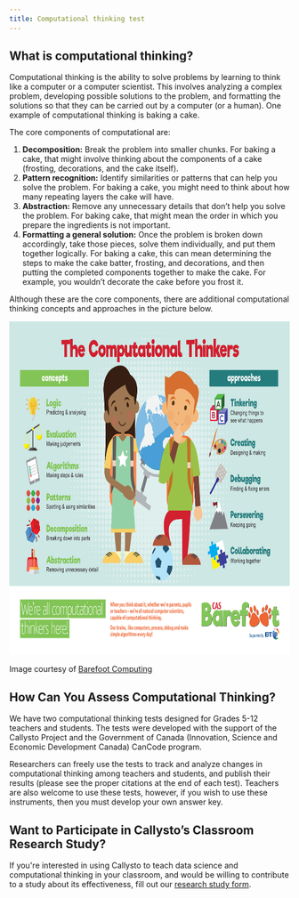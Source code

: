 ```yaml
---
title: Computational thinking test
---
```


<h2>What is computational thinking?</h2>
<p>Computational thinking is the ability to solve problems by learning to think like a computer or a computer scientist. This involves analyzing a complex problem, developing possible solutions to the problem, and formatting the solutions so that they can be carried out by a computer (or a human). One example of computational thinking is baking a cake.</p>
<p>The core components of computational are:</p>
<ol>
<li><strong>Decomposition:</strong> Break the problem into smaller chunks. For baking a cake, that might involve thinking about the components of a cake (frosting, decorations, and the cake itself).</li>
<li><strong>Pattern recognition:</strong> Identify similarities or patterns that can help you solve the problem. For baking a cake, you might need to think about how many repeating layers the cake will have.</li>
<li><strong>Abstraction:</strong> Remove any unnecessary details that don’t help you solve the problem. For baking cake, that might mean the order in which you prepare the ingredients is not important.</li>
<li><strong>Formatting a general solution:</strong> Once the problem is broken down accordingly, take those pieces, solve them individually, and put them together logically. For baking a cake, this can mean determining the steps to make the cake batter, frosting, and decorations, and then putting the completed components together to make the cake. For example, you wouldn’t decorate the cake before you frost it.</li>
</ol>
<p>Although these are the core components, there are additional computational thinking concepts and approaches in the picture below.</p>
<p><img loading="lazy" decoding="async" class="size-medium aligncenter" src="Computational-Thinker_ENG_web.jpg" width="600" height="600"></p>
Image courtesy of <a href="https://barefootcas.org.uk/" target="_blank" rel="noopener noreferrer">Barefoot Computing</a>

<h2>How Can You Assess Computational Thinking?</h2>
<p>We have two computational thinking tests designed for Grades 5-12 teachers and students. The tests were developed with the support of the Callysto Project and the Government of Canada (Innovation, Science and Economic Development Canada) CanCode program.</p>
<p>Researchers can freely use the tests to track and analyze changes in computational thinking among teachers and students, and publish their results (please see the proper citations at the end of each test). Teachers are also welcome to use these tests, however, if you wish to use these instruments, then you must develop your own answer key.</p>

<h2>Want to Participate in Callysto’s Classroom Research Study?</h2>
<p>If you're interested in using Callysto to teach data science and computational thinking in your classroom, and would be willing to contribute to a study about its effectiveness, fill out our <a href="https://docs.google.com/forms/d/e/1FAIpQLSdCfVkdyrv_-c0zKTrE969dOcax4ze4ZOWGOxMP_xHov6OOiw/viewform">research study form</a>.</p>